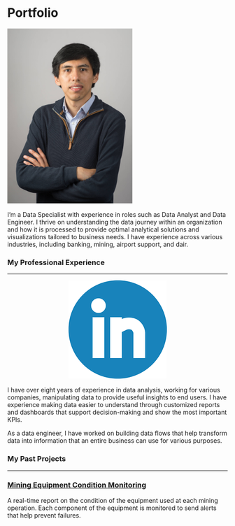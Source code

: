 # Portfolio
<p align="center">

<img src="images/DSC_0535-min.jpg" height=400></p>

<p>I’m a Data Specialist with experience in roles such as Data Analyst and Data Engineer. I thrive on understanding the data journey within an organization and how it is processed to provide optimal analytical solutions and visualizations tailored to business needs. I have experience across various industries, including banking, mining, airport support, and dair.</p>


### My Professional Experience

<hr>
  <p align="center">
  <a href="https://www.linkedin.com/in/max-sergio-causso-fretel-96594574/"><img src="images/Linkedin.PNG"></a></p>

<p>I have over eight years of experience in data analysis, working for various companies, manipulating data to provide useful insights to end users. I have experience making data easier to understand through customized reports and dashboards that support decision-making and show the most important KPIs.


As a data engineer, I have worked on building data flows that help transform data into information that an entire business can use for various purposes.
</p>



### My Past Projects
<hr>
 <p align="center">

### [Mining Equipment Condition Monitoring](https://github.com/mscausso/Mining-Equipment-Condition-Monitoring/blob/main/README.md)
A real-time report on the condition of the equipment used at each mining operation. Each component of the equipment is monitored to send alerts that help prevent failures.
